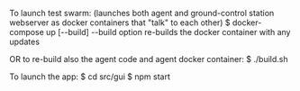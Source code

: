 To launch test swarm: (launches both agent and ground-control station webserver
  as docker containers that "talk" to each other)
$ docker-compose up [--build]
  --build option re-builds the docker container with any updates

OR to re-build also the agent code and agent docker container:
$ ./build.sh

To launch the app:
$ cd src/gui
$ npm start
